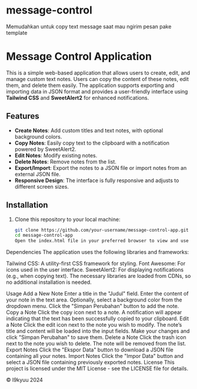 # message-control
Memudahkan untuk copy text message saat mau ngirim pesan pake template
# Message Control Application

This is a simple web-based application that allows users to create, edit, and manage custom text notes. Users can copy the content of these notes, edit them, and delete them easily. The application supports exporting and importing data in JSON format and provides a user-friendly interface using **Tailwind CSS** and **SweetAlert2** for enhanced notifications.

## Features

- **Create Notes**: Add custom titles and text notes, with optional background colors.
- **Copy Notes**: Easily copy text to the clipboard with a notification powered by SweetAlert2.
- **Edit Notes**: Modify existing notes.
- **Delete Notes**: Remove notes from the list.
- **Export/Import**: Export the notes to a JSON file or import notes from an external JSON file.
- **Responsive Design**: The interface is fully responsive and adjusts to different screen sizes.

## Installation

1. Clone this repository to your local machine:

   ```bash
   git clone https://github.com/your-username/message-control-app.git
   cd message-control-app
   Open the index.html file in your preferred browser to view and use the application.

Dependencies
The application uses the following libraries and frameworks:

Tailwind CSS: A utility-first CSS framework for styling.
Font Awesome: For icons used in the user interface.
SweetAlert2: For displaying notifications (e.g., when copying text).
The necessary libraries are loaded from CDNs, so no additional installation is needed.

Usage
Add a New Note
Enter a title in the "Judul" field.
Enter the content of your note in the text area.
Optionally, select a background color from the dropdown menu.
Click the "Simpan Perubahan" button to add the note.
Copy a Note
Click the copy icon next to a note.
A notification will appear indicating that the text has been successfully copied to your clipboard.
Edit a Note
Click the edit icon next to the note you wish to modify.
The note’s title and content will be loaded into the input fields.
Make your changes and click "Simpan Perubahan" to save them.
Delete a Note
Click the trash icon next to the note you wish to delete.
The note will be removed from the list.
Export Notes
Click the "Ekspor Data" button to download a JSON file containing all your notes.
Import Notes
Click the "Impor Data" button and select a JSON file containing previously exported notes.
License
This project is licensed under the MIT License - see the LICENSE file for details.

© l9kyuu 2024
